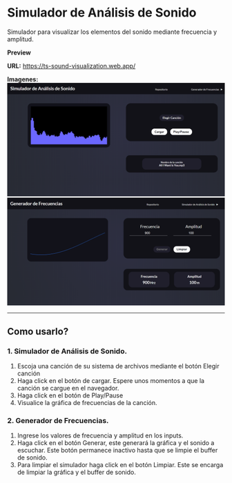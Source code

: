 # Simulador de Análisis de Sonido

Simulador para visualizar los elementos del sonido mediante frecuencia y amplitud.

**Preview**

**URL:** https://ts-sound-visualization.web.app/

**Imagenes:**
<img src="./design/sonido.png">
<img src="./design/frecuencias.png">

****

## Como usarlo?
### 1. Simulador de Análisis de Sonido.
1. Escoja una canción de su sistema de archivos mediante el botón Elegir canción
2. Haga click en el botón de cargar. Espere unos momentos a que la canción se cargue en el navegador.
3. Haga click en el botón de Play/Pause
4. Visualice la gráfica de frecuencias de la canción.
### 2. Generador de Frecuencias.
1. Ingrese los valores de frecuencia y amplitud en los inputs.
2. Haga click en el botón Generar, este generará la gráfica y el sonido a escuchar. Este botón permanece inactivo hasta que se limpie el buffer de sonido.
3. Para limpiar el simulador haga click en el botón Limpiar. Este se encarga de limpiar la gráfica y el buffer de sonido.
